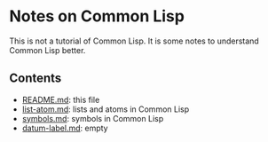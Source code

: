 # Notes on Common Lisp

This is not a tutorial of Common Lisp.
It is some notes to understand Common Lisp better.

## Contents

* [README.md](README.md): this file
* [list-atom.md](list-atom.md): lists and atoms in Common Lisp
* [symbols.md](symbols.md): symbols in Common Lisp
* [datum-label.md](datum-label.md): empty
